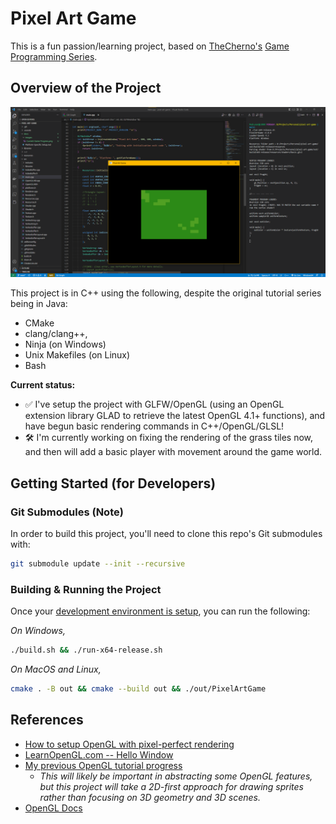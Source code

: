 # Pixel Art Game
This is a fun passion/learning project, based on [TheCherno's](https://www.youtube.com/c/TheChernoProject) [Game Programming Series](https://www.youtube.com/watch?v=GFYT7Lqt1h8&list=PLlrATfBNZ98eOOCk2fOFg7Qg5yoQfFAdf&index=1).

## Overview of the Project
![Preview of the project's work-in-progress](./docs/images/Current%20Game%20Progress.png)

This project is in C++ using the following, despite the original tutorial series being in Java:
- CMake
- clang/clang++,
- Ninja (on Windows)
- Unix Makefiles (on Linux)
- Bash

**Current status:**
- :white_check_mark: I've setup the project with GLFW/OpenGL (using an OpenGL extension library GLAD to retrieve the latest OpenGL 4.1+ functions), and have begun basic rendering commands in C++/OpenGL/GLSL!
- :hammer_and_wrench: I'm currently working on fixing the rendering of the grass tiles now, and then will add a basic player with movement around the game world.


## Getting Started (for Developers)
### Git Submodules (Note)
In order to build this project, you'll need to clone this repo's Git submodules with:
```sh
git submodule update --init --recursive
```

### Building & Running the Project
Once your [development environment is setup](./docs/Platform-Specific%20Setup.md), you can run the following:

_On Windows,_
```sh
./build.sh && ./run-x64-release.sh
```

_On MacOS and Linux,_
```sh
cmake . -B out && cmake --build out && ./out/PixelArtGame
```

## References
- [How to setup OpenGL with pixel-perfect rendering](https://gamedev.stackexchange.com/questions/103334/how-can-i-set-up-a-pixel-perfect-camera-using-opengl-and-orthographic-projection)
- [LearnOpenGL.com -- Hello Window](https://learnopengl.com/Getting-started/Hello-Window)
- [My previous OpenGL tutorial progress](https://github.com/2kCarlos/intro-to-cpp-opengl)
  - _This will likely be important in abstracting some OpenGL features, but this project will take a 2D-first approach for drawing sprites rather than focusing on 3D geometry and 3D scenes._
- [OpenGL Docs](https://docs.gl)
